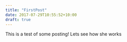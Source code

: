 ```yaml
---
title: "FirstPost"
date: 2017-07-29T10:55:52+10:00
draft: true
---
```


This is a test of some posting! Lets see how she works
